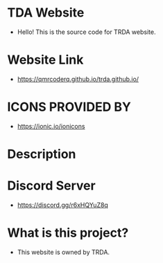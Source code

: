 # TDA Website
- Hello! This is the source code for TRDA website.

# Website Link
- https://qmrcoderq.github.io/trda.github.io/

# ICONS PROVIDED BY
- https://ionic.io/ionicons

# Description

# Discord Server
- https://discord.gg/r6xHQYuZ8q

# What is this project?
- This website is owned by TRDA.

